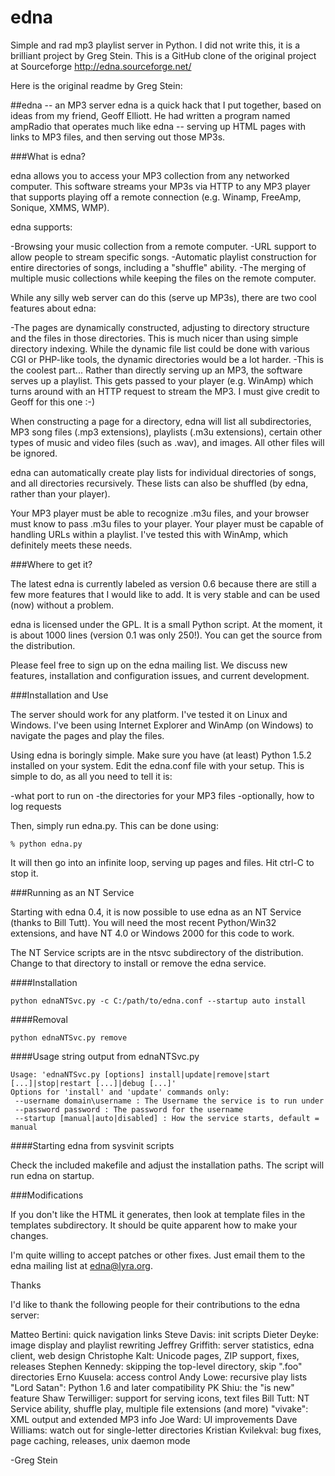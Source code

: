 edna
====

Simple and rad mp3 playlist server in Python. I did not write this, it is a brilliant project by Greg Stein. This is a GitHub clone of the original project at Sourceforge http://edna.sourceforge.net/

Here is the original readme by Greg Stein:

##edna -- an MP3 server
edna is a quick hack that I put together, based on ideas from my friend, Geoff Elliott. He had written a program named ampRadio that operates much like edna -- serving up HTML pages with links to MP3 files, and then serving out those MP3s.

###What is edna?

edna allows you to access your MP3 collection from any networked computer. This software streams your MP3s via HTTP to any MP3 player that supports playing off a remote connection (e.g. Winamp, FreeAmp, Sonique, XMMS, WMP).

edna supports:

   -Browsing your music collection from a remote computer.
   -URL support to allow people to stream specific songs.
   -Automatic playlist construction for entire directories of songs, including a "shuffle" ability.
   -The merging of multiple music collections while keeping the files on the remote computer.

While any silly web server can do this (serve up MP3s), there are two cool features about edna:
 
   -The pages are dynamically constructed, adjusting to directory structure and the files in those directories. This is much nicer than using simple directory indexing. While the dynamic file list could be done with various CGI or PHP-like tools, the dynamic directories would be a lot harder.
   -This is the coolest part... Rather than directly serving up an MP3, the software serves up a playlist. This gets passed to your player (e.g. WinAmp) which turns around with an HTTP request to stream the MP3. I must give credit to Geoff for this one :-)

When constructing a page for a directory, edna will list all subdirectories, MP3 song files (.mp3 extensions), playlists (.m3u extensions), certain other types of music and video files (such as .wav), and images. All other files will be ignored.

edna can automatically create play lists for individual directories of songs, and all directories recursively. These lists can also be shuffled (by edna, rather than your player).

Your MP3 player must be able to recognize .m3u files, and your browser must know to pass .m3u files to your player. Your player must be capable of handling URLs within a playlist. I've tested this with WinAmp, which definitely meets these needs.

###Where to get it?

The latest edna is currently labeled as version 0.6 because there are still a few more features that I would like to add. It is very stable and can be used (now) without a problem.

edna is licensed under the GPL. It is a small Python script. At the moment, it is about 1000 lines (version 0.1 was only 250!). You can get the source from the distribution.

Please feel free to sign up on the edna mailing list. We discuss new features, installation and configuration issues, and current development.

###Installation and Use

The server should work for any platform. I've tested it on Linux and Windows. I've been using Internet Explorer and WinAmp (on Windows) to navigate the pages and play the files.

Using edna is boringly simple. Make sure you have (at least) Python 1.5.2 installed on your system. Edit the edna.conf file with your setup. This is simple to do, as all you need to tell it is:

   -what port to run on
   -the directories for your MP3 files
   -optionally, how to log requests
   
Then, simply run edna.py. This can be done using:

````
% python edna.py
````

It will then go into an infinite loop, serving up pages and files. Hit ctrl-C to stop it.

###Running as an NT Service

Starting with edna 0.4, it is now possible to use edna as an NT Service (thanks to Bill Tutt). You will need the most recent Python/Win32 extensions, and have NT 4.0 or Windows 2000 for this code to work.

The NT Service scripts are in the ntsvc subdirectory of the distribution. Change to that directory to install or remove the edna service.

####Installation
````
python ednaNTSvc.py -c C:/path/to/edna.conf --startup auto install
````

####Removal
````
python ednaNTSvc.py remove
````

####Usage string output from ednaNTSvc.py
````
Usage: 'ednaNTSvc.py [options] install|update|remove|start [...]|stop|restart [...]|debug [...]' 
Options for 'install' and 'update' commands only:
 --username domain\username : The Username the service is to run under
 --password password : The password for the username
 --startup [manual|auto|disabled] : How the service starts, default = manual
````

####Starting edna from sysvinit scripts

Check the included makefile and adjust the installation paths. The script will run edna on startup.

###Modifications

If you don't like the HTML it generates, then look at template files in the templates subdirectory. It should be quite apparent how to make your changes.

I'm quite willing to accept patches or other fixes. Just email them to the edna mailing list at edna@lyra.org.

Thanks

I'd like to thank the following people for their contributions to the edna server:

Matteo Bertini: quick navigation links
Steve Davis: init scripts
Dieter Deyke: image display and playlist rewriting
Jeffrey Griffith: server statistics, edna client, web design
Christophe Kalt: Unicode pages, ZIP support, fixes, releases
Stephen Kennedy: skipping the top-level directory, skip ".foo" directories
Erno Kuusela: access control
Andy Lowe: recursive play lists
"Lord Satan": Python 1.6 and later compatibility
PK Shiu: the "is new" feature
Shaw Terwilliger: support for serving icons, text files
Bill Tutt: NT Service ability, shuffle play, multiple file extensions (and more)
"vivake": XML output and extended MP3 info
Joe Ward: UI improvements
Dave Williams: watch out for single-letter directories
Kristian Kvilekval: bug fixes, page caching, releases, unix daemon mode

-Greg Stein
